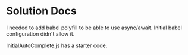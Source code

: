 # Solution Docs

<!-- You can include documentation, additional setup instructions, notes etc. here -->

I needed to add babel polyfill to be able to use async/await. Initial babel configuration didn't allow it.

InitialAutoComplete.js has a starter code.

